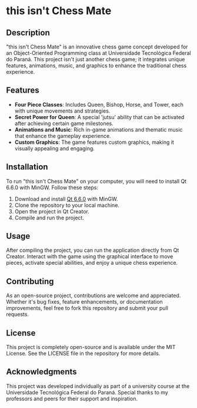 # this isn't Chess Mate

## Description
"this isn't Chess Mate" is an innovative chess game concept developed for an Object-Oriented Programming class at Universidade Tecnológica Federal do Paraná. This project isn't just another chess game; it integrates unique features, animations, music, and graphics to enhance the traditional chess experience.

## Features
- **Four Piece Classes**: Includes Queen, Bishop, Horse, and Tower, each with unique movements and strategies.
- **Secret Power for Queen**: A special 'jutsu' ability that can be activated after achieving certain game milestones.
- **Animations and Music**: Rich in-game animations and thematic music that enhance the gameplay experience.
- **Custom Graphics**: The game features custom graphics, making it visually appealing and engaging.

## Installation
To run "this isn't Chess Mate" on your computer, you will need to install Qt 6.6.0 with MinGW. Follow these steps:
1. Download and install [Qt 6.6.0](https://www.qt.io/download) with MinGW.
2. Clone the repository to your local machine.
3. Open the project in Qt Creator.
4. Compile and run the project.

## Usage
After compiling the project, you can run the application directly from Qt Creator. Interact with the game using the graphical interface to move pieces, activate special abilities, and enjoy a unique chess experience.

## Contributing
As an open-source project, contributions are welcome and appreciated. Whether it's bug fixes, feature enhancements, or documentation improvements, feel free to fork this repository and submit your pull requests.

## License
This project is completely open-source and is available under the MIT License. See the LICENSE file in the repository for more details.

## Acknowledgments
This project was developed individually as part of a university course at the Universidade Tecnológica Federal do Paraná. Special thanks to my professors and peers for their support and inspiration.
